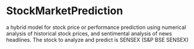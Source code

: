 # StockMarketPrediction
 a hybrid model for stock price or performance prediction using numerical analysis of historical stock prices, and sentimental analysis of news headlines. The stock to analyze and predict is SENSEX (S&amp;P BSE SENSEX)
